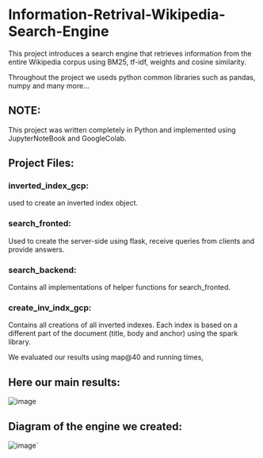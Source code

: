 # Information-Retrival-Wikipedia-Search-Engine

This project introduces a search engine that retrieves information from the entire Wikipedia corpus using BM25, tf-idf, weights and cosine similarity. 

Throughout the project we useds python common libraries such as pandas, numpy and many more...

## NOTE: 
This project was written completely in Python and implemented using  JupyterNoteBook and GoogleColab.

## Project Files:

### inverted_index_gcp: 
used to create an inverted index object.

### search_fronted: 
Used to create the server-side using flask, receive queries from clients and provide answers.

### search_backend: 
Contains all implementations of helper functions for search_fronted. 

### create_inv_indx_gcp: 
Contains all creations of all inverted indexes. Each index is based on a different part of the document (title, body and anchor) using the spark library.  

We evaluated our results using map@40 and running times, 

## Here our main results:
![image](https://user-images.githubusercontent.com/107557426/212560902-57fed7c7-aab4-444c-9123-13c74204ff1f.png)


## Diagram of the engine we created:

![image](https://user-images.githubusercontent.com/107557426/212560811-d9bbfe09-88bc-4b4b-bf21-ef87f369535f.png)`
